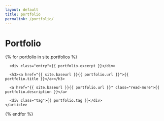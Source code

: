 ```yaml
---
layout: default
title: portfolio
permalink: /portfolio/
---
```


<div class="portfolio">
  <h1>Portfolio</h1>

  {% for portfolio in site.portfolios %}
    <article href="{{ site.baseurl }}{{ portfolio.url }}" class="portfolio {{ portfolio.tag }}" style="{% if portfolio.bg-color %}--bg-color: #{{ portfolio.bg-color }}; {% endif %}{% if portfolio.fg-color %}--fg-color: #{{ portfolio.fg-color }}; {% endif %}">

      <div class="entry">{{ portfolio.excerpt }}</div>

      <h3><a href="{{ site.baseurl }}{{ portfolio.url }}">{{ portfolio.title }}</a></h3>

      <a href="{{ site.baseurl }}{{ portfolio.url }}" class="read-more">{{ portfolio.description }}</a>
      
      <div class="tag">{{ portfolio.tag }}</div>
    </article>
  {% endfor %}